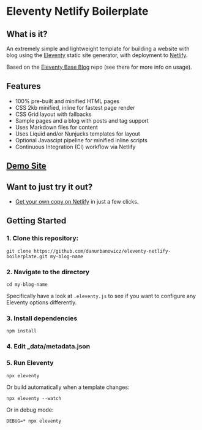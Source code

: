# Eleventy Netlify Boilerplate

## What is it?

An extremely simple and lightweight template for building a website with blog using the [Eleventy](https://www.11ty.io/) static site generator, with deployment to [Netlify](https://www.netlify.com).

Based on the [Eleventy Base Blog](https://github.com/11ty/eleventy-base-blog) repo (see there for more info on usage).

## Features

* 100% pre-built and minified HTML pages
* CSS 2kb minified, inline for fastest page render
* CSS Grid layout with fallbacks
* Sample pages and a blog with posts and tag support
* Uses Markdown files for content
* Uses Liquid and/or Nunjucks templates for layout
* Optional Javascipt pipeline for minified inline scripts
* Continuous Integration (CI) workflow via Netlify

## [Demo Site](https://eleventy-netlify-boilerplate.netlify.com//)

## Want to just try it out?

* [Get your own copy on Netlify](https://app.netlify.com/start/deploy?repository=https://github.com/danurbanowicz/eleventy-netlify-boilerplate) in just a few clicks.

## Getting Started

### 1. Clone this repository:

```
git clone https://github.com/danurbanowicz/eleventy-netlify-boilerplate.git my-blog-name
```


### 2. Navigate to the directory

```
cd my-blog-name
```

Specifically have a look at `.eleventy.js` to see if you want to configure any Eleventy options differently.

### 3. Install dependencies

```
npm install
```

### 4. Edit _data/metadata.json

### 5. Run Eleventy

```
npx eleventy
```

Or build automatically when a template changes:
```
npx eleventy --watch
```

Or in debug mode:
```
DEBUG=* npx eleventy
```
